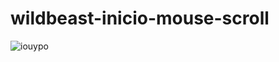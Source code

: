 # wildbeast-inicio-mouse-scroll
![iouypo](https://user-images.githubusercontent.com/73972922/171785329-1f8e0e89-b04d-467c-930b-c6b1aceb6e83.gif)

